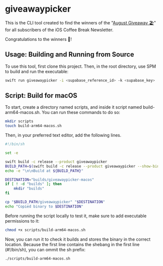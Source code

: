 # giveawaypicker

This is the CLI tool created to find the winners of the "[August Giveaway 🏖️](https://x.com/tiagodhenriques/status/1823786925989535927)" for all subscribers of the iOS Coffee Break Newsletter.

Congratulations to the winners 🎉!

## Usage: Building and Running from Source

To use this tool, first clone this project. Then, in the root directory, use SPM to build and run the executable:

```sh
swift run giveawaypicker -i <supabase_reference_id> -k <supabase_key>
```

## Script: Build for macOS

To start, create a directory named scripts, and inside it script named build-arm64-macos.sh. You can run these commands to do so:

```sh
mkdir scripts
touch build-arm64-macos.sh
```

Then, in your preferred text editor, add the following lines.

```sh
#!/bin/sh

set -e

swift build -c release --product giveawaypicker
BUILD_PATH=$(swift build -c release --product giveawaypicker --show-bin-path)
echo -e "\n\nBuild at ${BUILD_PATH}"

DESTINATION="builds/giveawaypicker-macos"
if [ ! -d "builds" ]; then
    mkdir "builds"
fi

cp "$BUILD_PATH/giveawaypicker" "$DESTINATION"
echo "Copied binary to $DESTINATION"
```

Before running the script locally to test it, make sure to add executable permissions to it:

```sh
chmod +x scripts/build-arm64-macos.sh
```

Now, you can run it to check it builds and stores the binary in the correct location. Because the first line contains the shebang in the first line (#!/bin/sh), you can ommit the sh prefix:

```sh
./scripts/build-arm64-macos.sh
```
